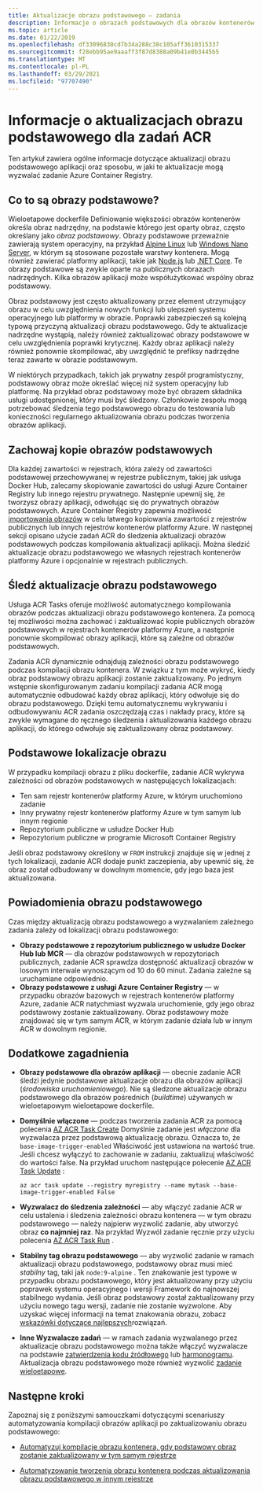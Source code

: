 ```yaml
---
title: Aktualizacje obrazu podstawowego — zadania
description: Informacje o obrazach podstawowych dla obrazów kontenerów aplikacji oraz o sposobie wyzwalania przez aktualizację obrazu podstawowego zadania Azure Container Registry.
ms.topic: article
ms.date: 01/22/2019
ms.openlocfilehash: df33096830cd7b34a288c38c105aff3610315337
ms.sourcegitcommit: f28ebb95ae9aaaff3f87d8388a09b41e0b3445b5
ms.translationtype: MT
ms.contentlocale: pl-PL
ms.lasthandoff: 03/29/2021
ms.locfileid: "97707490"
---
```

# <a name="about-base-image-updates-for-acr-tasks"></a>Informacje o aktualizacjach obrazu podstawowego dla zadań ACR

Ten artykuł zawiera ogólne informacje dotyczące aktualizacji obrazu podstawowego aplikacji oraz sposobu, w jaki te aktualizacje mogą wyzwalać zadanie Azure Container Registry.

## <a name="what-are-base-images"></a>Co to są obrazy podstawowe?

Wieloetapowe dockerfile Definiowanie większości obrazów kontenerów określa obraz nadrzędny, na podstawie którego jest oparty obraz, często określany jako *obraz podstawowy*. Obrazy podstawowe przeważnie zawierają system operacyjny, na przykład [Alpine Linux][base-alpine] lub [Windows Nano Server][base-windows], w którym są stosowane pozostałe warstwy kontenera. Mogą również zawierać platformy aplikacji, takie jak [Node.js][base-node] lub [.NET Core][base-dotnet]. Te obrazy podstawowe są zwykle oparte na publicznych obrazach nadrzędnych. Kilka obrazów aplikacji może współużytkować wspólny obraz podstawowy.

Obraz podstawowy jest często aktualizowany przez element utrzymujący obrazu w celu uwzględnienia nowych funkcji lub ulepszeń systemu operacyjnego lub platformy w obrazie. Poprawki zabezpieczeń są kolejną typową przyczyną aktualizacji obrazu podstawowego. Gdy te aktualizacje nadrzędne wystąpią, należy również zaktualizować obrazy podstawowe w celu uwzględnienia poprawki krytycznej. Każdy obraz aplikacji należy również ponownie skompilować, aby uwzględnić te prefiksy nadrzędne teraz zawarte w obrazie podstawowym.

W niektórych przypadkach, takich jak prywatny zespół programistyczny, podstawowy obraz może określać więcej niż system operacyjny lub platformę. Na przykład obraz podstawowy może być obrazem składnika usługi udostępnionej, który musi być śledzony. Członkowie zespołu mogą potrzebować śledzenia tego podstawowego obrazu do testowania lub konieczności regularnego aktualizowania obrazu podczas tworzenia obrazów aplikacji.

## <a name="maintain-copies-of-base-images"></a>Zachowaj kopie obrazów podstawowych

Dla każdej zawartości w rejestrach, która zależy od zawartości podstawowej przechowywanej w rejestrze publicznym, takiej jak usługa Docker Hub, zalecamy skopiowanie zawartości do usługi Azure Container Registry lub innego rejestru prywatnego. Następnie upewnij się, że tworzysz obrazy aplikacji, odwołując się do prywatnych obrazów podstawowych. Azure Container Registry zapewnia możliwość [importowania obrazów](container-registry-import-images.md) w celu łatwego kopiowania zawartości z rejestrów publicznych lub innych rejestrów kontenerów platformy Azure. W następnej sekcji opisano użycie zadań ACR do śledzenia aktualizacji obrazów podstawowych podczas kompilowania aktualizacji aplikacji. Można śledzić aktualizacje obrazu podstawowego we własnych rejestrach kontenerów platformy Azure i opcjonalnie w rejestrach publicznych.

## <a name="track-base-image-updates"></a>Śledź aktualizacje obrazu podstawowego

Usługa ACR Tasks oferuje możliwość automatycznego kompilowania obrazów podczas aktualizacji obrazu podstawowego kontenera. Za pomocą tej możliwości można zachować i zaktualizować kopie publicznych obrazów podstawowych w rejestrach kontenerów platformy Azure, a następnie ponownie skompilować obrazy aplikacji, które są zależne od obrazów podstawowych.

Zadania ACR dynamicznie odnajdują zależności obrazu podstawowego podczas kompilacji obrazu kontenera. W związku z tym może wykryć, kiedy obraz podstawowy obrazu aplikacji zostanie zaktualizowany. Po jednym wstępnie skonfigurowanym zadaniu kompilacji zadania ACR mogą automatycznie odbudować każdy obraz aplikacji, który odwołuje się do obrazu podstawowego. Dzięki temu automatycznemu wykrywaniu i odbudowywaniu ACR zadania oszczędzają czas i nakłady pracy, które są zwykle wymagane do ręcznego śledzenia i aktualizowania każdego obrazu aplikacji, do którego odwołuje się zaktualizowany obraz podstawowy.

## <a name="base-image-locations"></a>Podstawowe lokalizacje obrazu

W przypadku kompilacji obrazu z pliku dockerfile, zadanie ACR wykrywa zależności od obrazów podstawowych w następujących lokalizacjach:

* Ten sam rejestr kontenerów platformy Azure, w którym uruchomiono zadanie
* Inny prywatny rejestr kontenerów platformy Azure w tym samym lub innym regionie 
* Repozytorium publiczne w usłudze Docker Hub 
* Repozytorium publiczne w programie Microsoft Container Registry

Jeśli obraz podstawowy określony w `FROM` instrukcji znajduje się w jednej z tych lokalizacji, zadanie ACR dodaje punkt zaczepienia, aby upewnić się, że obraz został odbudowany w dowolnym momencie, gdy jego baza jest aktualizowana.

## <a name="base-image-notifications"></a>Powiadomienia obrazu podstawowego

Czas między aktualizacją obrazu podstawowego a wyzwalaniem zależnego zadania zależy od lokalizacji obrazu podstawowego:

* **Obrazy podstawowe z repozytorium publicznego w usłudze Docker Hub lub MCR** — dla obrazów podstawowych w repozytoriach publicznych, zadanie ACR sprawdza dostępność aktualizacji obrazów w losowym interwale wynoszącym od 10 do 60 minut. Zadania zależne są uruchamiane odpowiednio.
* **Obrazy podstawowe z usługi Azure Container Registry** — w przypadku obrazów bazowych w rejestrach kontenerów platformy Azure, zadanie ACR natychmiast wyzwala uruchomienie, gdy jego obraz podstawowy zostanie zaktualizowany. Obraz podstawowy może znajdować się w tym samym ACR, w którym zadanie działa lub w innym ACR w dowolnym regionie.

## <a name="additional-considerations"></a>Dodatkowe zagadnienia

* **Obrazy podstawowe dla obrazów aplikacji** — obecnie zadanie ACR śledzi jedynie podstawowe aktualizacje obrazu dla obrazów aplikacji (*środowiska uruchomieniowego*). Nie są śledzone aktualizacje obrazu podstawowego dla obrazów pośrednich (*buildtime*) używanych w wieloetapowym wieloetapowe dockerfile.  

* **Domyślnie włączone** — podczas tworzenia zadania ACR za pomocą polecenia [AZ ACR Task Create][az-acr-task-create] Domyślnie zadanie jest *włączone* dla wyzwalacza przez podstawową aktualizację obrazu. Oznacza to, że `base-image-trigger-enabled` Właściwość jest ustawiona na wartość true. Jeśli chcesz wyłączyć to zachowanie w zadaniu, zaktualizuj właściwość do wartości false. Na przykład uruchom następujące polecenie [AZ ACR Task Update][az-acr-task-update] :

  ```azurecli
  az acr task update --registry myregistry --name mytask --base-image-trigger-enabled False
  ```

* **Wyzwalacz do śledzenia zależności** — aby włączyć zadanie ACR w celu ustalenia i śledzenia zależności obrazu kontenera — w tym obrazu podstawowego — należy najpierw wyzwolić zadanie, aby utworzyć obraz **co najmniej raz**. Na przykład Wyzwól zadanie ręcznie przy użyciu polecenia [AZ ACR Task Run][az-acr-task-run] .

* **Stabilny tag obrazu podstawowego** — aby wyzwolić zadanie w ramach aktualizacji obrazu podstawowego, podstawowy obraz musi mieć *stabilny* tag, taki jak `node:9-alpine` . Ten znakowanie jest typowe w przypadku obrazu podstawowego, który jest aktualizowany przy użyciu poprawek systemu operacyjnego i wersji Framework do najnowszej stabilnego wydania. Jeśli obraz podstawowy został zaktualizowany przy użyciu nowego tagu wersji, zadanie nie zostanie wyzwolone. Aby uzyskać więcej informacji na temat znakowania obrazu, zobacz [wskazówki dotyczące najlepszych](container-registry-image-tag-version.md)rozwiązań. 

* **Inne Wyzwalacze zadań** — w ramach zadania wyzwalanego przez aktualizacje obrazu podstawowego można także włączyć wyzwalacze na podstawie [zatwierdzenia kodu źródłowego](container-registry-tutorial-build-task.md) lub [harmonogramu](container-registry-tasks-scheduled.md). Aktualizacja obrazu podstawowego może również wyzwolić [zadanie wieloetapowe](container-registry-tasks-multi-step.md).

## <a name="next-steps"></a>Następne kroki

Zapoznaj się z poniższymi samouczkami dotyczącymi scenariuszy automatyzowania kompilacji obrazów aplikacji po zaktualizowaniu obrazu podstawowego:

* [Automatyzuj kompilacje obrazu kontenera, gdy podstawowy obraz zostanie zaktualizowany w tym samym rejestrze](container-registry-tutorial-base-image-update.md)

* [Automatyzowanie tworzenia obrazu kontenera podczas aktualizowania obrazu podstawowego w innym rejestrze](container-registry-tutorial-base-image-update.md)


<!-- LINKS - External -->
[base-alpine]: https://hub.docker.com/_/alpine/
[base-dotnet]: https://hub.docker.com/r/microsoft/dotnet/
[base-node]: https://hub.docker.com/_/node/
[base-windows]: https://hub.docker.com/r/microsoft/nanoserver/
[sample-archive]: https://github.com/Azure-Samples/acr-build-helloworld-node/archive/master.zip
[terms-of-use]: https://azure.microsoft.com/support/legal/preview-supplemental-terms/

<!-- LINKS - Internal -->
[azure-cli]: /cli/azure/install-azure-cli
[az-acr-build]: /cli/azure/acr#az-acr-build
[az-acr-pack-build]: /cli/azure/acr/pack#az-acr-pack-build
[az-acr-task]: /cli/azure/acr/task
[az-acr-task-create]: /cli/azure/acr/task#az-acr-task-create
[az-acr-task-run]: /cli/azure/acr/task#az-acr-task-run
[az-acr-task-update]: /cli/azure/acr/task#az-acr-task-update
[az-login]: /cli/azure/reference-index#az-login
[az-login-service-principal]: /cli/azure/authenticate-azure-cli

<!-- IMAGES -->
[quick-build-01-fork]: ./media/container-registry-tutorial-quick-build/quick-build-01-fork.png
[quick-build-02-browser]: ./media/container-registry-tutorial-quick-build/quick-build-02-browser.png
